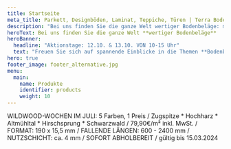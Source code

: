 ```yaml
---
title: Startseite
meta_title: Parkett, Designböden, Laminat, Teppiche, Türen | Terra Bodenbeläge aus Freiburg-Opfingen
description: "Bei uns finden Sie die ganze Welt wertiger Bodenbeläge: markanter Parkett, flexibler Vinyl oder lebendiger Laminat? Wir haben den Belag, der Ihren Raum besonders macht."
heroText: Bei uns finden Sie die ganze Welt **wertiger Bodenbeläge**
heroBanner:
  headline: "Aktionstage: 12.10. & 13.10. VON 10-15 Uhr"
  text: "Freuen Sie sich auf spannende Einblicke in die Themen **Bodenbeläge**, **Fussbodenheizung**, **Energieberatung** und **VAILLANT Wärmepumpen**. <a href='https://herbstaktion.terra-boden.de/' target='_blank' rel='noopener noreferrer'>Hier finden Sie unsere **Herbstangebote**.</a>"
hero: true
footer_image: footer_alternative.jpg
menu:
  main:
    name: Produkte
    identifier: products
    weight: 10
---
```



WILDWOOD-WOCHEN IM JULI: 5 Farben, 1 Preis / Zugspitze * Hochharz * Altmühltal * Hirschsprung * Schwarzwald / 79,90€/m² inkl. MwSt. / FORMAT: 190 x 15,5 mm / FALLENDE LÄNGEN: 600 - 2400 mm / NUTZSCHICHT: ca. 4 mm / SOFORT ABHOLBEREIT / gültig bis 15.03.2024
